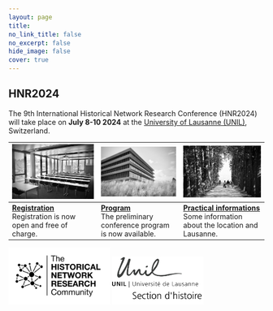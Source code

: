 ```yaml
---
layout: page
title: 
no_link_title: false 
no_excerpt: false 
hide_image: false
cover: true
---
```


## HNR2024

The 9th International Historical Network Research Conference (HNR2024) will take place on **July 8-10 2024** at the [University of Lausanne (UNIL)](/lausanne/about), Switzerland.

|  <a href="https://hnr2024.sciencesconf.org"><img src="img/image3.jpeg" width="270"></a>     |     <a href="lausanne/program"><img src="img/image2.jpeg" width="270"></a>                  |   <a href="lausanne/practical"><img src="img/image1.jpeg" width="270"></a>    | 
| ----------- | ----------------------------------- | -------------------- |
| <a href="https://hnr2024.sciencesconf.org">**Registration**</a><br>Registration is now open and free of charge. &nbsp; &nbsp; &nbsp; &nbsp; &nbsp; &nbsp; &nbsp; &nbsp; &nbsp; &nbsp; &nbsp; &nbsp; | <a href="lausanne/program">**Program**</a><br>The preliminary conference program is now available. | <a href="lausanne/practical">**Practical informations**</a><br>Some information about the location and Lausanne. | 


<img src="img/hnr_logo_vector.png" width="200">   <img src="img/unil_hist.png" width="180">
